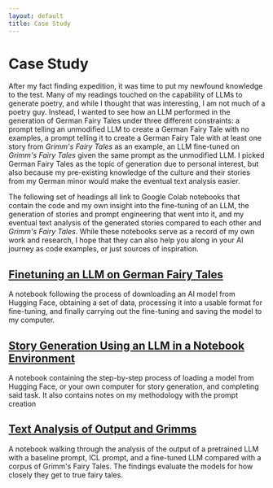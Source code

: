 ```yaml
---
layout: default
title: Case Study
---
```


# Case Study

After my fact finding expedition, it was time to put my newfound knowledge to the test. Many of my readings touched on the capability of LLMs to generate poetry, and while I thought that was interesting, I am not much of a poetry guy. Instead, I wanted to see how an LLM performed in the generation of German Fairy Tales under three different constraints: a prompt telling an unmodified LLM to create a German Fairy Tale with no examples, a prompt telling it to create a German Fairy Tale with at least one story from *Grimm's Fairy Tales* as an example, an LLM fine-tuned on *Grimm's Fairy Tales* given the same prompt as the unmodified LLM. I picked German Fairy Tales as the topic of generation due to personal interest, but also because my pre-existing knowledge of the culture and their stories from my German minor would make the eventual text analysis easier.

The following set of headings all link to Google Colab notebooks that contain the code and my own insight into the fine-tuning of an LLM, the generation of stories and prompt engineering that went into it, and my eventual text analysis of the generated stories compared to each other and *Grimm's Fairy Tales*. While these notebooks serve as a record of my own work and research, I hope that they can also help you along in your AI journey as code examples, or just sources of inspiration.

## <a href="https://colab.research.google.com/drive/1ue50VMGv12nzZ6uQNxL6wITtvgJ0nX5V?usp=sharing" target="_blank">Finetuning an LLM on German Fairy Tales</a>

A notebook following the process of downloading an AI model from Hugging Face, obtaining a set of data, processing it into a usable format for fine-tuning, and finally carrying out the fine-tuning and saving the model to my computer.

## <a href = "https://colab.research.google.com/drive/1goVTnNt6FauofB_BAQ2Db4h8uWFvfY1d" target="_blank">Story Generation Using an LLM in a Notebook Environment</a>

A notebook containing the step-by-step process of loading a model from Hugging Face, or your own computer for story generation, and completing said task. It also contains notes on my methodology with the prompt creation

## <a href = "https://colab.research.google.com/drive/1_q8NFdDmb1_QonBbXd9wk84RiPA8ei8l?usp=sharing#scrollTo=BMzdSSBlq8dq" target="_blank">Text Analysis of Output and Grimms</a>

A notebook walking through the analysis of the output of a pretrained LLM with a baseline prompt, ICL prompt, and a fine-tuned LLM compared with a corpus of Grimm's Fairy Tales. The findings evaluate the models for how closely they get to true fairy tales.